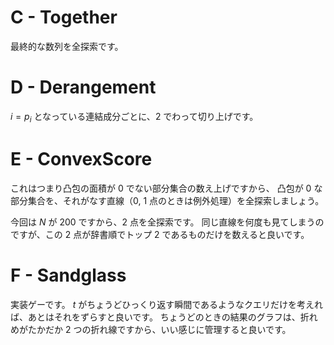 # C - Together

最終的な数列を全探索です。


# D - Derangement

$i = p _ i$ となっている連結成分ごとに、$2$ でわって切り上げです。


# E -  ConvexScore

これはつまり凸包の面積が $0$ でない部分集合の数え上げですから、
凸包が $0$ な部分集合を、それがなす直線（$0$, $1$ 点のときは例外処理）を全探索しましょう。

今回は $N$ が $200$ ですから、$2$ 点を全探索です。
同じ直線を何度も見てしまうのですが、この $2$ 点が辞書順でトップ $2$ であるものだけを数えると良いです。

# F - Sandglass

実装ゲーです。
$t$ がちょうどひっくり返す瞬間であるようなクエリだけを考えれば、あとはそれをずらすと良いです。
ちょうどのときの結果のグラフは、折れめがたかだか $2$ つの折れ線ですから、いい感じに管理すると良いです。

